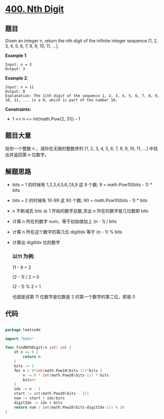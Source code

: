 # [400. Nth Digit](https://leetcode.com/problems/nth-digit/)

## 题目

Given an integer n, return the nth digit of the infinite integer sequence [1, 2, 3, 4, 5, 6, 7, 8, 9, 10, 11, ...].

**Example 1**:

    Input: n = 3
    Output: 3

**Example 2**:

    Input: n = 11
    Output: 0
    Explanation: The 11th digit of the sequence 1, 2, 3, 4, 5, 6, 7, 8, 9, 10, 11, ... is a 0, which is part of the number 10.

**Constraints:**

- 1 <= n <= int(math.Pow(2, 31)) - 1

## 题目大意

给你一个整数 n ，请你在无限的整数序列 [1, 2, 3, 4, 5, 6, 7, 8, 9, 10, 11, ...] 中找出并返回第 n 位数字。

## 解题思路

- bits = 1 的时候有 1,2,3,4,5,6,7,8,9 这 9 个数; 9 = math.Pow10(bits - 1) * bits
- bits = 2 的时候有 10-99 这 90 个数; 90 = math.Pow10(bits - 1) * bits
- n 不断减去 bits 从 1 开始的数字总数,求出 n 所在的数字是几位数即 bits
- 计算 n 所在的数字 num，等于初始值加上 (n - 1) / bits
- 计算 n 所在这个数字的第几位 digitIdx 等于 (n - 1) % bits
- 计算出 digitIdx 位的数字
  
  ### 以11 为例:
  11 - 9 = 2 
  
  (2 - 1) / 2 = 0
  
  (2 - 1) % 2 = 1
  
  也就是说第 11 位数字是位数是 2 的第一个数字的第二位，即是 0

## 代码

```go

package leetcode

import "math"

func findNthDigit(n int) int {
    if n <= 9 {
        return n
    }
    bits := 1
    for n > 9*int(math.Pow10(bits-1))*bits {
        n -= 9 * int(math.Pow10(bits-1)) * bits
        bits++
    }
    idx := n - 1
    start := int(math.Pow10(bits - 1))
    num := start + idx/bits
    digitIdx := idx % bits
    return num / int(math.Pow10(bits-digitIdx-1)) % 10
}
```